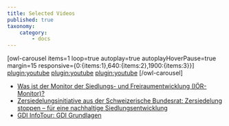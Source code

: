 ```yaml
---
title: Selected Videos
published: true
taxonomy:
    category:
        - docs
---
```


[owl-carousel items=1 loop=true autoplay=true autoplayHoverPause=true margin=15 responsive={0:{items:1},640:{items:2},1900:{items:3}}]
[plugin:youtube](https://youtu.be/70Lf00SB7fc)
[plugin:youtube](https://youtu.be/e9x0Oj1-K2Q)
[plugin:youtube](https://youtu.be/Ja7rxTXvR20)
[/owl-carousel]

* [Was ist der Monitor der Siedlungs- und Freiraumentwicklung (IÖR-Monitor)?](https://youtu.be/70Lf00SB7fc)
* [Zersiedelungsinitiative aus der Schweizerische Bundesrat: Zersiedelung stoppen – für eine nachhaltige Siedlungsentwicklung](https://youtu.be/e9x0Oj1-K2Q)
* [GDI InfoTour: GDI Grundlagen](https://youtu.be/Ja7rxTXvR20)
